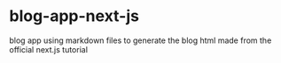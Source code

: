 # blog-app-next-js
blog app using markdown files to generate the blog html made from the official next.js tutorial
